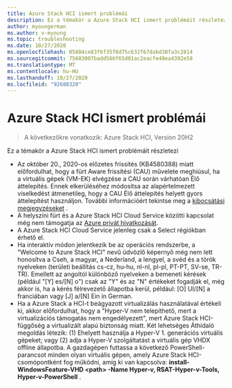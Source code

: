 ```yaml
---
title: Azure Stack HCI ismert problémái
description: Ez a témakör a Azure Stack HCI ismert problémáit részletezi.
author: myoungerman
ms.author: v-myoung
ms.topic: troubleshooting
ms.date: 10/27/2020
ms.openlocfilehash: 05884ce83f6f35f8d75c632f67dabd38fa3c2814
ms.sourcegitcommit: 75603007badd566f65d01ac2eacfe48ea4392e58
ms.translationtype: MT
ms.contentlocale: hu-HU
ms.lasthandoff: 10/27/2020
ms.locfileid: "92688320"
---
```

# <a name="known-issues-for-azure-stack-hci"></a>Azure Stack HCI ismert problémái

>A következőkre vonatkozik: Azure Stack HCI, Version 20H2

Ez a témakör a Azure Stack HCI ismert problémáit részletezi

- Az október 20., 2020-os előzetes frissítés (KB4580388) miatt előfordulhat, hogy a fürt Aware frissítési (CAU) művelete meghiúsul, ha a virtuális gépek (VM-EK) elvégzése a CAU során várhatóan Élő áttelepítés. Ennek elkerüléséhez módosítsa az alapértelmezett viselkedést átmenetileg, hogy a CAU Élő áttelepítés helyett gyors áttelepítést használjon. További információért tekintse meg a [kibocsátási megjegyzéseket](release-notes.md#october-20-2020-preview-update-kb4580388) .
- A helyszíni fürt és a Azure Stack HCI Cloud Service közötti kapcsolat még nem támogatja az [Azure privát hivatkozását](https://azure.microsoft.com/services/private-link).
- A Azure Stack HCI Cloud Service jelenleg csak a Select régiókban érhető el.
- Ha interaktív módon jelentkezik be az operációs rendszerbe, a "Welcome to Azure Stack HCI" nevű üdvözlő képernyő még nem lett honosítva a Cseh, a magyar, a Nederland, a lengyel, a svéd és a török nyelveken (területi beállítás cs-cz, hu-hu, nl-nl, pl-pl, PT-PT, SV-se, TR-TR). Emellett az angoltól különböző nyelveken a bemeneti kérések (például "[Y] es/[N] o") csak az "Y" és az "N" értékeket fogadják el, még akkor is, ha a kérés félrevezető állapotba kerül, például: [O] UI/[N] a franciában vagy [J] a/[N] Ein in German.
- Ha a Azure Stack a HCI-t beágyazott virtualizálás használatával értékeli ki, akkor előfordulhat, hogy a "Hyper-V nem telepíthető, mert a virtualizációs támogatás nem engedélyezett", mert Azure Stack HCI-függőség a virtualizált alapú biztonság miatt. Két lehetséges Áthidaló megoldás létezik: (1) Ehelyett használja a Hyper-V 1. generációs virtuális gépeket; vagy (2) adja a Hyper-V szolgáltatást a virtuális gép VHDX offline állapotba. A gazdagépen futtassa a következő PowerShell-parancsot minden olyan virtuális gépen, amely Azure Stack HCI-csomópontként fog működni, amíg ki van kapcsolva: **install-WindowsFeature-VHD \<path> -Name Hyper-v, RSAT-Hyper-v-Tools, Hyper-v-PowerShell** .
